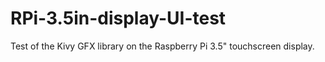 # RPi-3.5in-display-UI-test
Test of the Kivy GFX library on the Raspberry Pi 3.5" touchscreen display.
